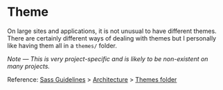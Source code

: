 # Theme

On large sites and applications, it is not unusual to have different themes. There are certainly different ways of
dealing with themes but I personally like having them all in a `themes/` folder.

*Note — This is very project-specific and is likely to be non-existent on many projects.*

Reference: [Sass Guidelines](http://sass-guidelin.es/) > [Architecture](http://sass-guidelin.es/#architecture) > [Themes
folder](http://sass-guidelin.es/#themes-folder)
